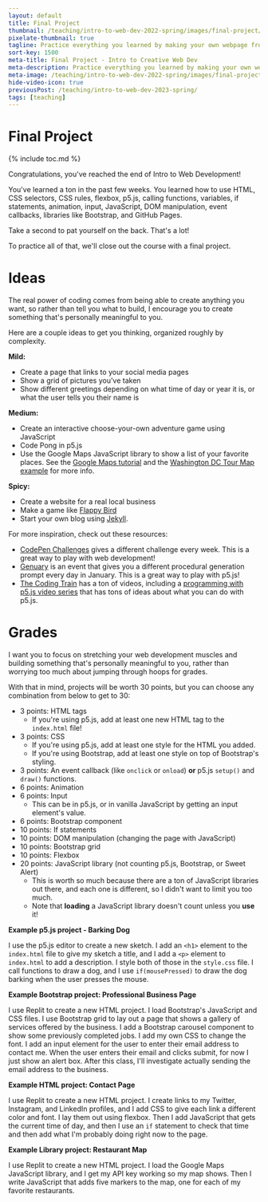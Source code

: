 ```yaml
---
layout: default
title: Final Project
thumbnail: /teaching/intro-to-web-dev-2022-spring/images/final-project/final-project.png
pixelate-thumbnail: true
tagline: Practice everything you learned by making your own webpage from scratch!
sort-key: 1500
meta-title: Final Project - Intro to Creative Web Dev
meta-description: Practice everything you learned by making your own webpage from scratch!
meta-image: /teaching/intro-to-web-dev-2022-spring/images/final-project/final-project.png
hide-video-icon: true
previousPost: /teaching/intro-to-web-dev-2023-spring/
tags: [teaching]
---
```


# Final Project

{% include toc.md %}

Congratulations, you've reached the end of Intro to Web Development!

You've learned a ton in the past few weeks. You learned how to use HTML, CSS selectors, CSS rules, flexbox, p5.js, calling functions, variables, if statements, animation, input, JavaScript, DOM manipulation, event callbacks, libraries like Bootstrap, and GitHub Pages.

Take a second to pat yourself on the back. That's a lot!

To practice all of that, we'll close out the course with a final project.

# Ideas

The real power of coding comes from being able to create anything you want, so rather than tell you what to build, I encourage you to create something that's personally meaningful to you.

Here are a couple ideas to get you thinking, organized roughly by complexity.

**Mild:**

- Create a page that links to your social media pages
- Show a grid of pictures you've taken
- Show different greetings depending on what time of day or year it is, or what the user tells you their name is

**Medium:**

- Create an interactive choose-your-own adventure game using JavaScript
- Code Pong in p5.js
- Use the Google Maps JavaScript library to show a list of your favorite places. See the [Google Maps tutorial](/tutorials/google-cloud/maps) and the [Washington DC Tour Map example](/examples/javascript/washington-dc-tour) for more info.

**Spicy:**

- Create a website for a real local business
- Make a game like [Flappy Bird](https://en.wikipedia.org/wiki/Flappy_Bird)
- Start your own blog using [Jekyll](/tutorials/html/jekyll).

For more inspiration, check out these resources:

- [CodePen Challenges](https://codepen.io/challenges) gives a different challenge every week. This is a great way to play with web development!
- [Genuary](https://genuary.art/prompts) is an event that gives you a different procedural generation prompt every day in January. This is a great way to play with p5.js!
- [The Coding Train](https://thecodingtrain.com/) has a ton of videos, including a [programming with p5.js video series](https://thecodingtrain.com/beginners/p5js/) that has tons of ideas about what you can do with p5.js.

# Grades

I want you to focus on stretching your web development muscles and building something that's personally meaningful to you, rather than worrying too much about jumping through hoops for grades.

With that in mind, projects will be worth 30 points, but you can choose any combination from below to get to 30:

- 3 points: HTML tags
  - If you're using p5.js, add at least one new HTML tag to the `index.html` file!
- 3 points: CSS
  - If you're using p5.js, add at least one style for the HTML you added.
  - If you're using Bootstrap, add at least one style on top of Bootstrap's styling.
- 3 points: An event callback (like `onclick` or `onload`) **or** p5.js `setup()` and `draw()` functions.
- 6 points: Animation
- 6 points: Input
  - This can be in p5.js, or in vanilla JavaScript by getting an input element's value.
- 6 points: Bootstrap component
- 10 points: If statements
- 10 points: DOM manipulation (changing the page with JavaScript)
- 10 points: Bootstrap grid
- 10 points: Flexbox
- 20 points: JavaScript library (not counting p5.js, Bootstrap, or Sweet Alert)
  - This is worth so much because there are a ton of JavaScript libraries out there, and each one is different, so I didn't want to limit you too much.
  - Note that **loading** a JavaScript library doesn't count unless you **use** it!

**Example p5.js project - Barking Dog**

I use the p5.js editor to create a new sketch. I add an `<h1>` element to the `index.html` file to give my sketch a title, and I add a `<p>` element to `index.html` to add a description. I style both of those in the `style.css` file. I call functions to draw a dog, and I use `if(mousePressed)` to draw the dog barking when the user presses the mouse.

**Example Bootstrap project: Professional Business Page**

I use Replit to create a new HTML project. I load Bootstrap's JavaScript and CSS files. I use Bootstrap grid to lay out a page that shows a gallery of services offered by the business. I add a Bootstrap carousel component to show some previously completed jobs. I add my own CSS to change the font. I add an input element for the user to enter their email address to contact me. When the user enters their email and clicks submit, for now I just show an alert box. After this class, I'll investigate actually sending the email address to the business.

**Example HTML project: Contact Page**

I use Replit to create a new HTML project. I create links to my Twitter, Instagram, and LinkedIn profiles, and I add CSS to give each link a different color and font. I lay them out using flexbox. Then I add JavaScript that gets the current time of day, and then I use an `if` statement to check that time and then add what I'm probably doing right now to the page.

**Example Library project: Restaurant Map**

I use Replit to create a new HTML project. I load the Google Maps JavaScript library, and I get my API key working so my map shows. Then I write JavaScript that adds five markers to the map, one for each of my favorite restaurants.
